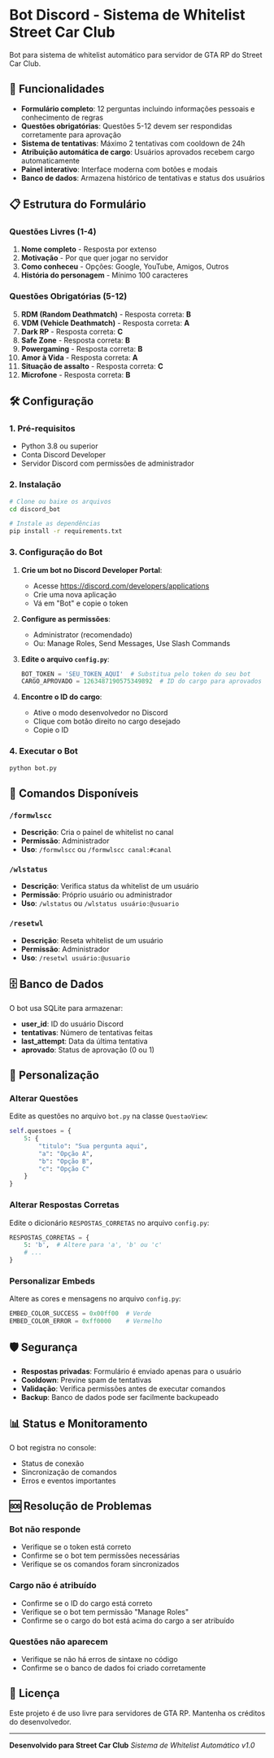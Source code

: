 # Bot Discord - Sistema de Whitelist Street Car Club

Bot para sistema de whitelist automático para servidor de GTA RP do Street Car Club.

## 🚀 Funcionalidades

- **Formulário completo**: 12 perguntas incluindo informações pessoais e conhecimento de regras
- **Questões obrigatórias**: Questões 5-12 devem ser respondidas corretamente para aprovação
- **Sistema de tentativas**: Máximo 2 tentativas com cooldown de 24h
- **Atribuição automática de cargo**: Usuários aprovados recebem cargo automaticamente
- **Painel interativo**: Interface moderna com botões e modais
- **Banco de dados**: Armazena histórico de tentativas e status dos usuários

## 📋 Estrutura do Formulário

### Questões Livres (1-4)
1. **Nome completo** - Resposta por extenso
2. **Motivação** - Por que quer jogar no servidor
3. **Como conheceu** - Opções: Google, YouTube, Amigos, Outros
4. **História do personagem** - Mínimo 100 caracteres

### Questões Obrigatórias (5-12)
5. **RDM (Random Deathmatch)** - Resposta correta: **B**
6. **VDM (Vehicle Deathmatch)** - Resposta correta: **A**
7. **Dark RP** - Resposta correta: **C**
8. **Safe Zone** - Resposta correta: **B**
9. **Powergaming** - Resposta correta: **B**
10. **Amor à Vida** - Resposta correta: **A**
11. **Situação de assalto** - Resposta correta: **C**
12. **Microfone** - Resposta correta: **B**

## 🛠️ Configuração

### 1. Pré-requisitos
- Python 3.8 ou superior
- Conta Discord Developer
- Servidor Discord com permissões de administrador

### 2. Instalação

```bash
# Clone ou baixe os arquivos
cd discord_bot

# Instale as dependências
pip install -r requirements.txt
```

### 3. Configuração do Bot

1. **Crie um bot no Discord Developer Portal**:
   - Acesse https://discord.com/developers/applications
   - Crie uma nova aplicação
   - Vá em "Bot" e copie o token

2. **Configure as permissões**:
   - Administrator (recomendado)
   - Ou: Manage Roles, Send Messages, Use Slash Commands

3. **Edite o arquivo `config.py`**:
   ```python
   BOT_TOKEN = 'SEU_TOKEN_AQUI'  # Substitua pelo token do seu bot
   CARGO_APROVADO = 1263487190575349892  # ID do cargo para aprovados
   ```

4. **Encontre o ID do cargo**:
   - Ative o modo desenvolvedor no Discord
   - Clique com botão direito no cargo desejado
   - Copie o ID

### 4. Executar o Bot

```bash
python bot.py
```

## 📝 Comandos Disponíveis

### `/formwlscc`
- **Descrição**: Cria o painel de whitelist no canal
- **Permissão**: Administrador
- **Uso**: `/formwlscc` ou `/formwlscc canal:#canal`

### `/wlstatus`
- **Descrição**: Verifica status da whitelist de um usuário
- **Permissão**: Próprio usuário ou administrador
- **Uso**: `/wlstatus` ou `/wlstatus usuário:@usuario`

### `/resetwl`
- **Descrição**: Reseta whitelist de um usuário
- **Permissão**: Administrador
- **Uso**: `/resetwl usuário:@usuario`

## 🗄️ Banco de Dados

O bot usa SQLite para armazenar:
- **user_id**: ID do usuário Discord
- **tentativas**: Número de tentativas feitas
- **last_attempt**: Data da última tentativa
- **aprovado**: Status de aprovação (0 ou 1)

## 🔧 Personalização

### Alterar Questões
Edite as questões no arquivo `bot.py` na classe `QuestaoView`:

```python
self.questoes = {
    5: {
        "titulo": "Sua pergunta aqui",
        "a": "Opção A",
        "b": "Opção B",
        "c": "Opção C"
    }
}
```

### Alterar Respostas Corretas
Edite o dicionário `RESPOSTAS_CORRETAS` no arquivo `config.py`:

```python
RESPOSTAS_CORRETAS = {
    5: 'b',  # Altere para 'a', 'b' ou 'c'
    # ...
}
```

### Personalizar Embeds
Altere as cores e mensagens no arquivo `config.py`:

```python
EMBED_COLOR_SUCCESS = 0x00ff00  # Verde
EMBED_COLOR_ERROR = 0xff0000    # Vermelho
```

## 🛡️ Segurança

- **Respostas privadas**: Formulário é enviado apenas para o usuário
- **Cooldown**: Previne spam de tentativas
- **Validação**: Verifica permissões antes de executar comandos
- **Backup**: Banco de dados pode ser facilmente backupeado

## 📊 Status e Monitoramento

O bot registra no console:
- Status de conexão
- Sincronização de comandos
- Erros e eventos importantes

## 🆘 Resolução de Problemas

### Bot não responde
- Verifique se o token está correto
- Confirme se o bot tem permissões necessárias
- Verifique se os comandos foram sincronizados

### Cargo não é atribuído
- Confirme se o ID do cargo está correto
- Verifique se o bot tem permissão "Manage Roles"
- Confirme se o cargo do bot está acima do cargo a ser atribuído

### Questões não aparecem
- Verifique se não há erros de sintaxe no código
- Confirme se o banco de dados foi criado corretamente

## 📄 Licença

Este projeto é de uso livre para servidores de GTA RP. Mantenha os créditos do desenvolvedor.

---

**Desenvolvido para Street Car Club**
*Sistema de Whitelist Automático v1.0* 